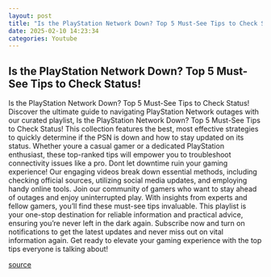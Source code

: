 ```yaml
---
layout: post
title: "Is the PlayStation Network Down? Top 5 Must-See Tips to Check Status!"
date: 2025-02-10 14:23:34
categories: Youtube
---
```


## Is the PlayStation Network Down? Top 5 Must-See Tips to Check Status!

Is the PlayStation Network Down? Top 5 Must-See Tips to Check Status!
Discover the ultimate guide to navigating PlayStation Network outages with our curated playlist, Is the PlayStation Network Down? Top 5 Must-See Tips to Check Status! This collection features the best, most effective strategies to quickly determine if the PSN is down and how to stay updated on its status. 
Whether youre a casual gamer or a dedicated PlayStation enthusiast, these top-ranked tips will empower you to troubleshoot connectivity issues like a pro. Dont let downtime ruin your gaming experience! Our engaging videos break down essential methods, including checking official sources, utilizing social media updates, and employing handy online tools. 
Join our community of gamers who want to stay ahead of outages and enjoy uninterrupted play. With insights from experts and fellow gamers, you’ll find these must-see tips invaluable. This playlist is your one-stop destination for reliable information and practical advice, ensuring you’re never left in the dark again.
Subscribe now and turn on notifications to get the latest updates and never miss out on vital information again. Get ready to elevate your gaming experience with the top tips everyone is talking about!

[source](https://www.youtube.com/playlist?list=PLxXeNXdZLLroOyipVouzM2vOeVdpzHaLk)